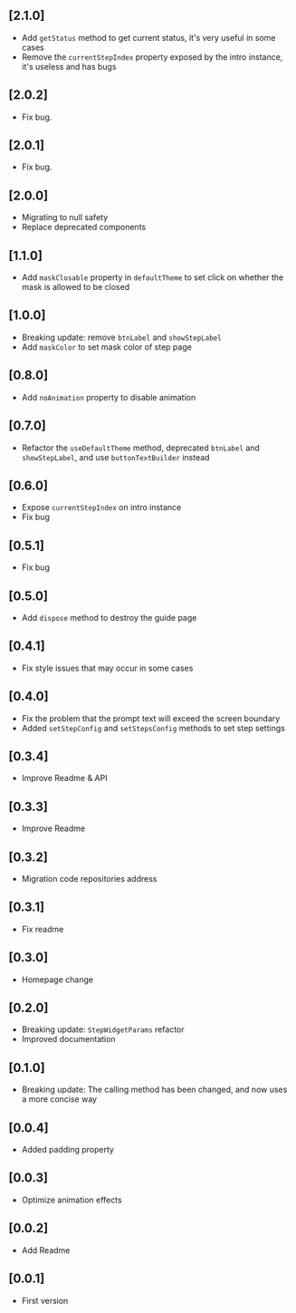 ## [2.1.0]

* Add `getStatus` method to get current status, it's very useful in some cases
* Remove the `currentStepIndex` property exposed by the intro instance, it's useless and has bugs

## [2.0.2]

* Fix bug.

## [2.0.1]

* Fix bug.

## [2.0.0]

* Migrating to null safety
* Replace deprecated components

## [1.1.0]

* Add `maskClosable` property in `defaultTheme` to set click on whether the mask is allowed to be closed

## [1.0.0]

* Breaking update: remove `btnLabel` and `showStepLabel`
* Add `maskColor` to set mask color of step page

## [0.8.0]

* Add `noAnimation` property to disable animation

## [0.7.0]

* Refactor the `useDefaultTheme` method, deprecated `btnLabel` and `showStepLabel`, and use `buttonTextBuilder` instead

## [0.6.0]

* Expose `currentStepIndex` on intro instance
* Fix bug


## [0.5.1]

* Fix bug

## [0.5.0]

* Add `dispose` method to destroy the guide page

## [0.4.1]

* Fix style issues that may occur in some cases

## [0.4.0]

* Fix the problem that the prompt text will exceed the screen boundary
* Added `setStepConfig` and `setStepsConfig` methods to set step settings

## [0.3.4]

* Improve Readme & API

## [0.3.3]

* Improve Readme

## [0.3.2]

* Migration code repositories address

## [0.3.1]

* Fix readme

## [0.3.0]

* Homepage change

## [0.2.0]

* Breaking update: `StepWidgetParams` refactor
* Improved documentation

## [0.1.0]

* Breaking update: The calling method has been changed, and now uses a more concise way

## [0.0.4]

* Added padding property

## [0.0.3]

* Optimize animation effects

## [0.0.2]

* Add Readme

## [0.0.1]

* First version
